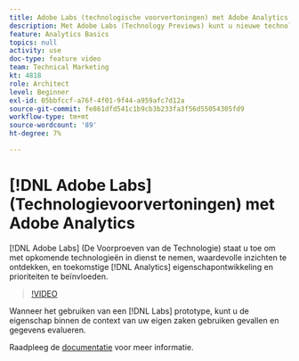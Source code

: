 ```yaml
---
title: Adobe Labs (technologische voorvertoningen) met Adobe Analytics
description: Met Adobe Labs (Technology Previews) kunt u nieuwe technologieën gebruiken, waardevolle inzichten ontdekken en de ontwikkeling en prioriteiten van Analytics in de toekomst beïnvloeden.
feature: Analytics Basics
topics: null
activity: use
doc-type: feature video
team: Technical Marketing
kt: 4818
role: Architect
level: Beginner
exl-id: 05bbfccf-a76f-4f01-9f44-a959afc7d12a
source-git-commit: fe861dfd541c1b9cb3b233fa3f56d55054305fd9
workflow-type: tm+mt
source-wordcount: '89'
ht-degree: 7%

---
```


# [!DNL Adobe Labs] (Technologievoorvertoningen) met Adobe Analytics

[!DNL Adobe Labs] (De Voorproeven van de Technologie) staat u toe om met opkomende technologieën in dienst te nemen, waardevolle inzichten te ontdekken, en toekomstige  [!DNL Analytics] eigenschapontwikkeling en prioriteiten te beïnvloeden.

>[!VIDEO](https://video.tv.adobe.com/v/32841/?quality=12)

Wanneer het gebruiken van een [!DNL Labs] prototype, kunt u de eigenschap binnen de context van uw eigen zaken gebruiken gevallen en gegevens evalueren.

Raadpleeg de [documentatie](https://experienceleague.adobe.com/docs/analytics/analyze/tech-previews/overview.html) voor meer informatie.
